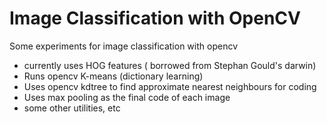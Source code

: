 Image Classification with OpenCV
================================

Some experiments for image classification with opencv

- currently uses HOG features ( borrowed from Stephan Gould's darwin)
- Runs opencv K-means (dictionary learning)
- Uses opencv kdtree to find approximate nearest neighbours for coding
- Uses max pooling as the final code of each image
- some other utilities, etc
